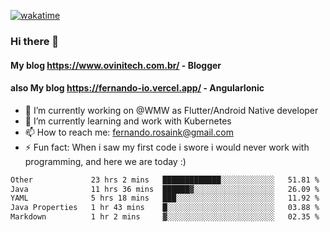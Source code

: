 [![wakatime](https://wakatime.com/badge/user/d5892087-17e6-46ab-8384-91a71a9b88d8.svg)](https://wakatime.com/@d5892087-17e6-46ab-8384-91a71a9b88d8)
### Hi there 👋

#### My blog https://www.ovinitech.com.br/ - Blogger
#### also My blog https://fernando-io.vercel.app/ - AngularIonic

- 🔭 I’m currently working on @WMW as Flutter/Android Native developer
- 🌱 I’m currently learning and work with Kubernetes
- 📫 How to reach me: fernando.rosaink@gmail.com 
- ⚡ Fun fact: When i saw my first code i swore i would never work with programming, and here we are today :)

<!--START_SECTION:waka-->

```txt
Other             23 hrs 2 mins   █████████████░░░░░░░░░░░░   51.81 %
Java              11 hrs 36 mins  ██████▓░░░░░░░░░░░░░░░░░░   26.09 %
YAML              5 hrs 18 mins   ███░░░░░░░░░░░░░░░░░░░░░░   11.92 %
Java Properties   1 hr 43 mins    █░░░░░░░░░░░░░░░░░░░░░░░░   03.88 %
Markdown          1 hr 2 mins     ▓░░░░░░░░░░░░░░░░░░░░░░░░   02.35 %
```

<!--END_SECTION:waka-->
